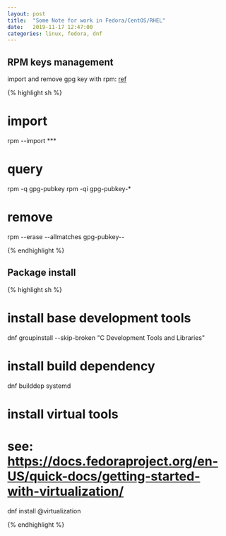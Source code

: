 ```yaml
---
layout: post
title:  "Some Note for work in Fedora/CentOS/RHEL"
date:   2019-11-17 12:47:00
categories: linux, fedora, dnf
---
```


## RPM keys management

import and remove gpg key with rpm: [ref][key-link]

{% highlight sh %}
# import
rpm --import ***

# query
rpm -q gpg-pubkey
rpm -qi gpg-pubkey-*

# remove
rpm --erase --allmatches gpg-pubkey-*-*

{% endhighlight %}


## Package install

{% highlight sh %}
# install base development tools
dnf groupinstall --skip-broken "C Development Tools and Libraries"

# install build dependency
dnf builddep systemd

# install virtual tools 
# see: https://docs.fedoraproject.org/en-US/quick-docs/getting-started-with-virtualization/
dnf install @virtualization

{% endhighlight %}


[key-link]: https://cinhtau.net/2016/12/22/import-and-remove-gpg-key-with-rpm/
